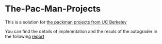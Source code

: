 # The-Pac-Man-Projects

This is a solution for [the packman projects from UC Berkeley](http://ai.berkeley.edu/project_overview.html)

You can find the details of implemntation and the resuls of the autograder in the following [report](https://github.com/MG-98/The-Pac-Man-Projects/blob/main/Pac-Man%20Final%20Report.pdf)
